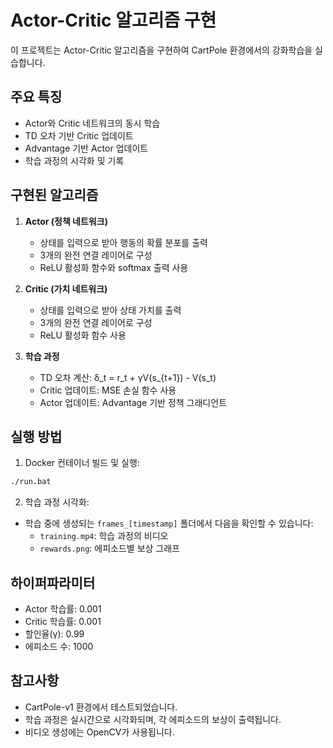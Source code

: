 # Actor-Critic 알고리즘 구현

이 프로젝트는 Actor-Critic 알고리즘을 구현하여 CartPole 환경에서의 강화학습을 실습합니다.

## 주요 특징

- Actor와 Critic 네트워크의 동시 학습
- TD 오차 기반 Critic 업데이트
- Advantage 기반 Actor 업데이트
- 학습 과정의 시각화 및 기록

## 구현된 알고리즘

1. **Actor (정책 네트워크)**
   - 상태를 입력으로 받아 행동의 확률 분포를 출력
   - 3개의 완전 연결 레이어로 구성
   - ReLU 활성화 함수와 softmax 출력 사용

2. **Critic (가치 네트워크)**
   - 상태를 입력으로 받아 상태 가치를 출력
   - 3개의 완전 연결 레이어로 구성
   - ReLU 활성화 함수 사용

3. **학습 과정**
   - TD 오차 계산: δ_t = r_t + γV(s_{t+1}) - V(s_t)
   - Critic 업데이트: MSE 손실 함수 사용
   - Actor 업데이트: Advantage 기반 정책 그래디언트

## 실행 방법

1. Docker 컨테이너 빌드 및 실행:
```bash
./run.bat
```

2. 학습 과정 시각화:
- 학습 중에 생성되는 `frames_[timestamp]` 폴더에서 다음을 확인할 수 있습니다:
  - `training.mp4`: 학습 과정의 비디오
  - `rewards.png`: 에피소드별 보상 그래프

## 하이퍼파라미터

- Actor 학습률: 0.001
- Critic 학습률: 0.001
- 할인율(γ): 0.99
- 에피소드 수: 1000

## 참고사항

- CartPole-v1 환경에서 테스트되었습니다.
- 학습 과정은 실시간으로 시각화되며, 각 에피소드의 보상이 출력됩니다.
- 비디오 생성에는 OpenCV가 사용됩니다. 